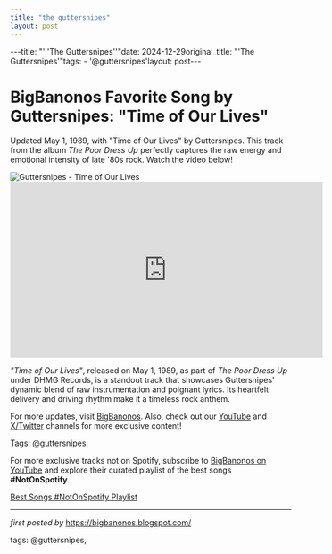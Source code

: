 ```yaml
---
title: "the guttersnipes"
layout: post
---
```

---title: "' 'The Guttersnipes''"date: 2024-12-29original_title: "'The Guttersnipes'"tags:  - '@guttersnipes'layout: post---<!-- Title of the Post --><h1 >BigBanonos Favorite Song by Guttersnipes: "Time of Our Lives"</h1> <!-- Introductory Text --><p >Updated May 1, 1989, with "Time of Our Lives" by Guttersnipes. This track from the album *The Poor Dress Up* perfectly captures the raw energy and emotional intensity of late '80s rock. Watch the video below!</p> <!-- Featured Image --><div > <img src="https://i.scdn.co/image/ab67616d0000b27329a113efe8b2265983dfe05d" alt="Guttersnipes - Time of Our Lives" /></div> <!-- YouTube Video Embed --><div > <iframe width="560" height="315" src="https://www.youtube.com/embed/VIDEO_ID" frameborder="0" allowfullscreen></iframe></div> <!-- Song Information --><div > <p><em>"Time of Our Lives"</em>, released on May 1, 1989, as part of *The Poor Dress Up* under DHMG Records, is a standout track that showcases Guttersnipes' dynamic blend of raw instrumentation and poignant lyrics. Its heartfelt delivery and driving rhythm make it a timeless rock anthem.</p></div> <!-- Footer Links --><div > <p>For more updates, visit <a href="https://bigbanonos.blogspot.com/" target="_blank">BigBanonos</a>. Also, check out our <a href="https://www.youtube.com/@BigBanonos" target="_blank">YouTube</a> and <a href="https://x.com/bigbanonos" target="_blank">X/Twitter</a> channels for more exclusive content!</p></div> <!-- Tags --><p >Tags: @guttersnipes,</p><!--Subscribe and Playlist Links--><div>    <p>For more exclusive tracks not on Spotify, subscribe to <a href="https://www.youtube.com/@BigBanonos" target="_blank">BigBanonos on YouTube</a> and explore their curated playlist of the best songs <strong>#NotOnSpotify</strong>.</p>    <p><a href="https://www.youtube.com/playlist?list=PLtuNtuTatqI0kFahUCbtbfenC_ET5O_tr" target="_blank">Best Songs #NotOnSpotify Playlist<br /></a></p></div><hr /><p><em>first posted by</em> <a href="https://bigbanonos.blogspot.com/" rel="noopener" target="_new">https://bigbanonos.blogspot.com/</a></p><p>tags: @guttersnipes,</p>